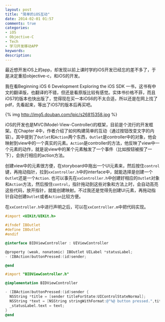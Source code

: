 ```yaml
---
layout: post
title: "简单的iOS互动"
date: 2014-02-01 01:57
comments: true
categories: 
- iOS
- Objective-C
- Tech
- 学习开发移动APP
keywords: 
description: 
---
```

最近想开发iOS上的app，却发现以前上课时学的iOS开发已经忘的差不多了，于是决定重拾objective-c，和iOS的开发。

我在看Beginning iOS 6 Development Exploring the iOS SDK 一书，这书有中文的翻译版，也翻译的不错，但还是看原版比较有感觉。实体书价格不菲，而且iOS7的版本也快出版了，觉得现在买一本iOS6的不太合适，所以还是在网上找了pdf，先看起来，等出了iOS7的版本后再买吧。

{% img http://img5.douban.com/lpic/s26815358.jpg %}

iOS的开发也是MVC(Model-View-Controller)的框架，目前是个流行的开发框架。在Chapter 4中，作者介绍了如何构建简单的互动（通过按钮改变文字的内容）。其中提到了`Outlet`和`Action`两个东西，`Outlet`是controller中的对象，他会映射到view中的一个真实的元素。`Action`是controller的方法，他反映了view中一个元素的动作，就是说view中的某个元素触发了一个事件（比如按钮被按了一下），会执行相应的action方法。

创建view中的元素很方便，在storyboard中拖出一个UI元素来，然后按住`control`键，再拖动指针，拉到`xxController.h`中的interface中，就能选择是创建一个`Outlet`还是一个`Action`. 也可以事先在`xxController.h`中创建好相应的`Outlet`对象和`Action`方法，然后按住`control`，指针拖动到这些对象和方法上时，会自动高亮这些代码，放开指针，就能创建映射。不过我还是觉得先创建UI元素，再拖动指针自动创建`Outlet`或者`Action`比较方便。

在`xxController.h`中进行声明之后，可以在`xxController.m`中把代码实现。

``` objectivec BIDViewController.h
#import <UIKit/UIKit.h>

#ifndef IBOutlet
#define IBOutlet
#endif

@interface BIDViewController : UIViewController

@property (weak, nonatomic) IBOutlet UILabel *statusLabel;
- (IBAction)buttonPressed:(id)sender;

@end
```

``` objectivec BIDViewController.m
#import "BIDViewController.h"

@implementation BIDViewController

- (IBAction)buttonPressed:(id)sender {
  NSString *title = [sender titleForState:UIControlStateNormal];
  NSString *text = [NSString stringWithFormat:@"%@ button pressed.",title];
  _statusLabel.text = text;
}
@end
```